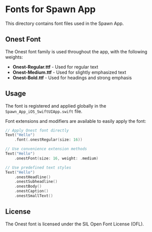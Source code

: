 # Fonts for Spawn App

This directory contains font files used in the Spawn App.

## Onest Font

The Onest font family is used throughout the app, with the following weights:

- **Onest-Regular.ttf** - Used for regular text
- **Onest-Medium.ttf** - Used for slightly emphasized text
- **Onest-Bold.ttf** - Used for headings and strong emphasis

## Usage

The font is registered and applied globally in the `Spawn_App_iOS_SwiftUIApp.swift` file. 

Font extensions and modifiers are available to easily apply the font:

```swift
// Apply Onest font directly
Text("Hello")
    .font(.onestRegular(size: 16))

// Use convenience extension methods
Text("Hello")
    .onestFont(size: 16, weight: .medium)

// Use predefined text styles
Text("Hello")
    .onestHeadline()
    .onestSubheadline()
    .onestBody()
    .onestCaption()
    .onestSmallText()
```

## License

The Onest font is licensed under the SIL Open Font License (OFL). 